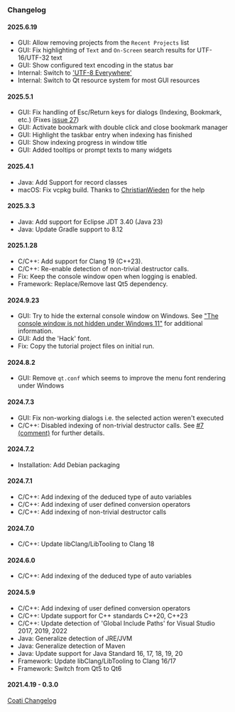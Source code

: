 ### Changelog

#### 2025.6.19
* GUI: Allow removing projects from the `Recent Projects` list
* GUI: Fix highlighting of `Text` and `On-Screen` search results for UTF-16/UTF-32 text
* GUI: Show configured text encoding in the status bar
* Internal: Switch to ['UTF-8 Everywhere'](https://utf8everywhere.org/)
* Internal: Switch to Qt resource system for most GUI resources

#### 2025.5.1
* GUI: Fix handling of Esc/Return keys for dialogs (Indexing, Bookmark, etc.) (Fixes [issue 27](https://github.com/petermost/Sourcetrail/issues/27))
* GUI: Activate bookmark with double click and close bookmark manager
* GUI: Highlight the taskbar entry when indexing has finished
* GUI: Show indexing progress in window title
* GUI: Added tooltips or prompt texts to many widgets

#### 2025.4.1
* Java: Add Support for record classes
* macOS: Fix vcpkg build. Thanks to [ChristianWieden](https://github.com/ChristianWieden) for the help

#### 2025.3.3
* Java: Add support for Eclipse JDT 3.40 (Java 23)
* Java: Update Gradle support to 8.12

#### 2025.1.28
* C/C++: Add support for Clang 19 (C++23).
* C/C++: Re-enable detection of non-trivial destructor calls.
* Fix: Keep the console window open when logging is enabled.
* Framework: Replace/Remove last Qt5 dependency.

#### 2024.9.23
* GUI: Try to hide the external console window on Windows. See ["The console window is not hidden under Windows 11"](https://github.com/petermost/Sourcetrail/issues/19) for additional information.
* GUI: Add the 'Hack' font.
* Fix: Copy the tutorial project files on initial run.

#### 2024.8.2
* GUI: Remove `qt.conf` which seems to improve the menu font rendering under Windows

#### 2024.7.3
* GUI: Fix non-working dialogs i.e. the selected action weren't executed
* C/C++: Disabled indexing of non-trivial destructor calls. See [#7 (comment)](https://github.com/petermost/Sourcetrail/issues/7#issuecomment-2199640807) for further details.

#### 2024.7.2
* Installation: Add Debian packaging

#### 2024.7.1
* C/C++: Add indexing of the deduced type of auto variables
* C/C++: Add indexing of user defined conversion operators
* C/C++: Add indexing of non-trivial destructor calls

#### 2024.7.0
* C/C++: Update libClang/LibTooling to Clang 18

#### 2024.6.0
* C/C++: Add indexing of the deduced type of auto variables

#### 2024.5.9
* C/C++: Add indexing of user defined conversion operators
* C/C++: Update support for C++ standards C++20, C++23
* C/C++: Update detection of 'Global Include Paths' for Visual Studio 2017, 2019, 2022
* Java: Generalize detection of JRE/JVM
* Java: Generalize detection of Maven
* Java: Update support for Java Standard 16, 17, 18, 19, 20 
* Framework: Update libClang/LibTooling to Clang 16/17
* Framework: Switch from Qt5 to Qt6

#### 2021.4.19 - 0.3.0
[Coati Changelog](docs/COATI_CHANGELOG.md)